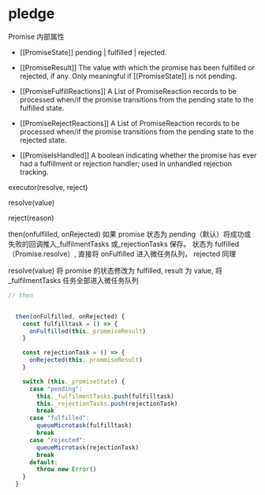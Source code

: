 # pledge

Promise 内部属性

- [[PromiseState]] pending | fulfilled | rejected.

- [[PromiseResult]] The value with which the promise has been fulfilled or rejected, if any. Only meaningful if [[PromiseState]] is not pending.

- [[PromiseFulfillReactions]] A List of PromiseReaction records to be processed when/if the promise transitions from the pending state to the fulfilled state.

- [[PromiseRejectReactions]] A List of PromiseReaction records to be processed when/if the promise transitions from the pending state to the rejected state.

- [[PromiseIsHandled]] A boolean indicating whether the promise has ever had a fulfillment or rejection handler; used in unhandled rejection tracking.

executor(resolve, reject)

resolve(value)

reject(reason)

then(onfulfilled, onRejected)
如果 promise 状态为 pending（默认）将成功或失败的回调推入\_fulfilmentTasks 或\_rejectionTasks 保存。
状态为 fulfilled （Promise.resolve）, 直接将 onFulfilled 进入微任务队列， rejected 同理

resolve(value)
将 promise 的状态修改为 fulfilled, result 为 value, 将\_fulfilmentTasks 任务全部进入微任务队列

```js
// then


  then(onFulfilled, onRejected) {
    const fulfilltask = () => {
      onFulfilled(this._prommiseResult)
    }

    const rejectionTask = () => {
      onRejected(this._prommiseResult)
    }

    switch (this._promiseState) {
      case "pending":
        this._fulfilmentTasks.push(fulfilltask)
        this._rejectionTasks.push(rejectionTask)
        break
      case "fulfilled":
        queueMicrotask(fulfilltask)
        break
      case "rejected":
        queueMicrotask(rejectionTask)
        break
      default:
        throw new Error()
    }
  }
```
